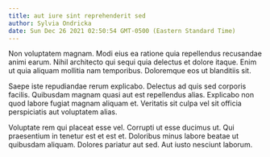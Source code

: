 ```yaml
---
title: aut iure sint reprehenderit sed
author: Sylvia Ondricka
date: Sun Dec 26 2021 02:50:54 GMT-0500 (Eastern Standard Time)
---
```

Non voluptatem magnam. Modi eius ea ratione quia repellendus recusandae animi earum. Nihil architecto qui sequi quia delectus et dolore itaque. Enim ut quia aliquam mollitia nam temporibus. Doloremque eos ut blanditiis sit.

 Saepe iste repudiandae rerum explicabo. Delectus ad quis sed corporis facilis. Quibusdam magnam quasi aut est repellendus alias. Explicabo non quod labore fugiat magnam aliquam et. Veritatis sit culpa vel sit officia perspiciatis aut voluptatem alias.

 Voluptate rem qui placeat esse vel. Corrupti ut esse ducimus ut. Qui praesentium in tenetur est et est et. Doloribus minus labore beatae ut quibusdam aliquam. Dolores pariatur aut sed. Aut iusto nesciunt laborum.